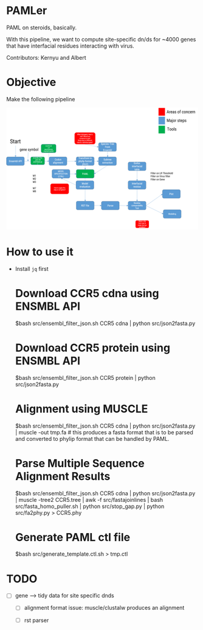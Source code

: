 # PAMLer

PAML on steroids, basically. 

With this pipeline, we want to compute site-specific dn/ds for ~4000 genes that have interfacial residues interacting with virus. 

Contributors: Kernyu and Albert

# Objective

Make the following pipeline

![](assets/pipeline-20170725.png)

# How to use it

* Install `jq` first

    # Download CCR5 cdna using ENSMBL API
    $bash src/ensembl_filter_json.sh CCR5 cdna | python src/json2fasta.py
    # Download CCR5 protein using ENSMBL API
    $bash src/ensembl_filter_json.sh CCR5 protein | python src/json2fasta.py
    
    # Alignment using MUSCLE
    $bash src/ensembl_filter_json.sh CCR5 cdna | python src/json2fasta.py  | muscle -out tmp.fa # this produces a fasta format that is to be parsed and converted to phylip format that can be handled by PAML.
 
    # Parse Multiple Sequence Alignment Results
    $bash src/ensembl_filter_json.sh CCR5 cdna | python src/json2fasta.py | muscle -tree2 CCR5.tree | awk -f src/fastajoinlines | bash src/fasta_homo_puller.sh | python src/stop_gap.py | python src/fa2phy.py > CCR5.phy

    # Generate PAML ctl file
    $bash src/generate_template.ctl.sh <alignment> <tree> <outputfile> > tmp.ctl



# TODO

* [ ] gene --> tidy data for site specific dnds 
    * [ ] alignment format issue: muscle/clustalw produces an alignment
    * [ ] rst parser



